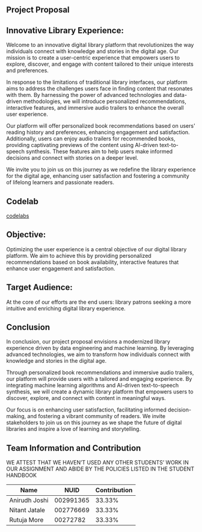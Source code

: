 
## Project Proposal

## Innovative Library Experience:
Welcome to an innovative digital library platform that revolutionizes the way individuals connect with knowledge and stories in the digital age. Our mission is to create a user-centric experience that empowers users to explore, discover, and engage with content tailored to their unique interests and preferences.

In response to the limitations of traditional library interfaces, our platform aims to address the challenges users face in finding content that resonates with them. By harnessing the power of advanced technologies and data-driven methodologies, we will introduce personalized recommendations, interactive features, and immersive audio trailers to enhance the overall user experience.

Our platform will offer personalized book recommendations based on users' reading history and preferences, enhancing engagement and satisfaction. Additionally, users can enjoy audio trailers for recommended books, providing captivating previews of the content using AI-driven text-to-speech synthesis. These features aim to help users make informed decisions and connect with stories on a deeper level.

We invite you to join us on this journey as we redefine the library experience for the digital age, enhancing user satisfaction and fostering a community of lifelong learners and passionate readers.

## Codelab

[codelabs](https://codelabs-preview.appspot.com/?file_id=19Q08XE0M5sZGp3sJuR33HpzTxK94WZAsrKeghLsHgis#0)

## Objective: 
Optimizing the user experience is a central objective of our digital library platform. We aim to achieve this by providing personalized recommendations based on book availability, interactive features that enhance user engagement and satisfaction.

## Target Audience:
At the core of our efforts are the end users: library patrons seeking a more intuitive and enriching digital library experience.


## Conclusion

In conclusion, our project proposal envisions a modernized library experience driven by data engineering and machine learning. By leveraging advanced technologies, we aim to transform how individuals connect with knowledge and stories in the digital age.

Through personalized book recommendations and immersive audio trailers, our platform will provide users with a tailored and engaging experience. By integrating machine learning algorithms and AI-driven text-to-speech synthesis, we will create a dynamic library platform that empowers users to discover, explore, and connect with content in meaningful ways.

Our focus is on enhancing user satisfaction, facilitating informed decision-making, and fostering a vibrant community of readers. We invite stakeholders to join us on this journey as we shape the future of digital libraries and inspire a love of learning and storytelling.




## Team Information and Contribution 
WE ATTEST THAT WE HAVEN’T USED ANY OTHER STUDENTS’ WORK IN OUR ASSIGNMENT AND ABIDE BY THE POLICIES LISTED IN THE STUDENT HANDBOOK

Name           | NUID          |  Contribution |
---------------|---------------|---------------|
Anirudh Joshi  | 002991365     |     33.33%    |       
Nitant Jatale  | 002776669     |     33.33%    |
Rutuja More    | 00272782      |     33.33%    |
